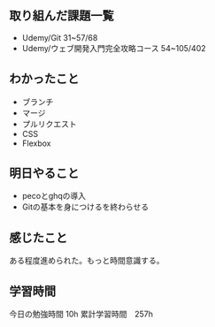## 取り組んだ課題一覧
- Udemy/Git 31~57/68
- Udemy/ウェブ開発入門完全攻略コース 54~105/402

## わかったこと
- ブランチ
- マージ
- プルリクエスト
- CSS
- Flexbox

## 明日やること
- pecoとghqの導入
- Gitの基本を身につけるを終わらせる

## 感じたこと
ある程度進められた。もっと時間意識する。

## 学習時間
今日の勉強時間 10h
累計学習時間　257h
